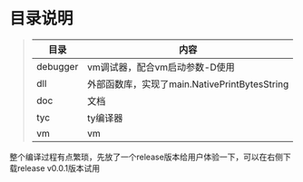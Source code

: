 # 目录说明
> |目录|内容|
> |-|-|
> |debugger|vm调试器，配合vm启动参数-D使用|
> |dll|外部函数库，实现了main.NativePrintBytesString|
> |doc|文档|
> |tyc|ty编译器|
> |vm|vm|

整个编译过程有点繁琐，先放了一个release版本给用户体验一下，可以在右侧下载release v0.0.1版本试用